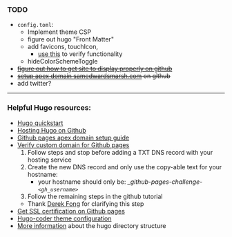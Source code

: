 ### TODO
* `config.toml`:
    * Implement theme CSP
    * figure out hugo "Front Matter"
    * add favicons, touchIcon, 
        * [use this](https://realfavicongenerator.net) to verify functionality
    * hideColorSchemeToggle
* ~~[figure out how to get site to display properly on github](https://gohugo.io/hosting-and-deployment/hosting-on-github/)~~
* ~~[setup apex domain samedwardsmarsh.com](https://gohugo.io/hosting-and-deployment/hosting-on-github/#use-a-custom-domain) on github~~
* add twitter?

---

### Helpful Hugo resources:
* [Hugo quickstart](https://gohugo.io/getting-started/quick-start/)
* [Hosting Hugo on Github](https://gohugo.io/hosting-and-deployment/hosting-on-github/)
* [Github pages apex domain setup guide](https://gist.github.com/sedwardsmarsh/640a66e0acec2e5c5126571112938397)
* [Verify custom domain for Github pages](https://docs.github.com/en/pages/configuring-a-custom-domain-for-your-github-pages-site/verifying-your-custom-domain-for-github-pages)
    1. Follow steps and stop before adding a TXT DNS record with your hosting service
    2. Create the new DNS record and only use the copy-able text for your hostname:
        * your hostname should only be: *_github-pages-challenge-`<gh_username>`*
    3. Follow the remaining steps in the github tutorial
    * Thank [Derek Fong](https://derekfong.medium.com/verify-github-organizations-domain-on-namecheap-9b2af148679a) for clarifying this step
* [Get SSL certification on Github pages](https://docs.github.com/en/pages/getting-started-with-github-pages/securing-your-github-pages-site-with-https)
* [Hugo-coder theme configuration](https://github.com/luizdepra/hugo-coder/wiki/Configurations#complete-example)
* [More information](https://gohugo.io/getting-started/directory-structure/) about the hugo directory structure